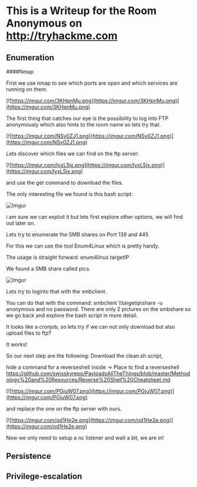 # This is a Writeup for the Room Anonymous on http://tryhackme.com 

## Enumeration

####Nmap

First we use nmap to see which ports are open and which services are running on them.

[![https://imgur.com/3KHpnMu.png](https://imgur.com/3KHpnMu.png)](https://imgur.com/3KHpnMu.png)

The first thing that catches our eye is the possibility to log into FTP anonymously which also hints to the room name so lets try that.

[![https://imgur.com/NSv0ZJ1.png](https://imgur.com/NSv0ZJ1.png)](https://imgur.com/NSv0ZJ1.png)

Lets discover which files we can find on the ftp server:

[![https://imgur.com/IyxL5jx.png](https://imgur.com/IyxL5jx.png)](https://imgur.com/IyxL5jx.png)

and use the get command to download the files.

The only interesting file we found is this bash script:

![Imgur](https://i.imgur.com/FS6sPPw.png) 

i am sure we can exploit it but lets first explore other options, we will find out later on.

Lets try to enumerate the SMB shares on Port 139 and 445

For this we can use the tool Enum4Linux which is pretty handy.

The usage is straight forward: 
enum4linux targetIP

We found a SMB share called pics.

![Imgur](https://i.imgur.com/ayu97kS.png)

Lets try to loginto that with the smbclient.

You can do that with the command:
smbclient \\\\targetip\\share -u anonymous
and no password.
There are only 2 pictures on the smbshare so we go back and explore the bash script in more detail.

It looks like a cronjob, so lets try if we can not only download but also upload files to ftp?

It works! 

So our next step are the following:
Download the clean.sh script, 

hide a command for a reverseshell inside 
-> Place to find a reverseshell https://github.com/swisskyrepo/PayloadsAllTheThings/blob/master/Methodology%20and%20Resources/Reverse%20Shell%20Cheatsheet.md

[![https://imgur.com/PGjuW07.png](https://imgur.com/PGjuW07.png)](https://imgur.com/PGjuW07.png)

and replace the one on the ftp server with ours.

[![https://imgur.com/od1He2e.png](https://imgur.com/od1He2e.png)](https://imgur.com/od1He2e.png)

Now we only need to setup a nc listener and wait a bit, we are in!


## Persistence

## Privilege-escalation



